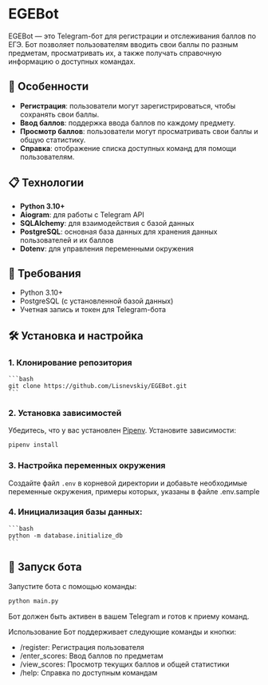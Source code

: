 # EGEBot

EGEBot — это Telegram-бот для регистрации и отслеживания баллов по ЕГЭ. Бот позволяет пользователям вводить свои баллы по разным предметам, просматривать их, а также получать справочную информацию о доступных командах.

## 🚀 Особенности

- **Регистрация**: пользователи могут зарегистрироваться, чтобы сохранять свои баллы.
- **Ввод баллов**: поддержка ввода баллов по каждому предмету.
- **Просмотр баллов**: пользователи могут просматривать свои баллы и общую статистику.
- **Справка**: отображение списка доступных команд для помощи пользователям.

## 📋 Технологии

- **Python 3.10+**
- **Aiogram**: для работы с Telegram API
- **SQLAlchemy**: для взаимодействия с базой данных
- **PostgreSQL**: основная база данных для хранения данных пользователей и их баллов
- **Dotenv**: для управления переменными окружения

## 🔄 Требования

- Python 3.10+
- PostgreSQL (с установленной базой данных)
- Учетная запись и токен для Telegram-бота

## 🛠 Установка и настройка

### 1. Клонирование репозитория
    ```bash
    git clone https://github.com/Lisnevskiy/EGEBot.git
    ```

### 2. Установка зависимостей

Убедитесь, что у вас установлен [Pipenv](https://pipenv.pypa.io/en/latest/). Установите зависимости:

```bash
pipenv install
```

### 3. Настройка переменных окружения

Создайте файл `.env` в корневой директории и добавьте необходимые переменные окружения, примеры которых, указаны в файле .env.sample

### 4. Инициализация базы данных:
    ```bash
    python -m database.initialize_db
    ```

## 🚀 Запуск бота

Запустите бота с помощью команды:
```bash
python main.py
```

Бот должен быть активен в вашем Telegram и готов к приему команд.

Использование
Бот поддерживает следующие команды и кнопки:

* /register: Регистрация пользователя
* /enter_scores: Ввод баллов по предметам
* /view_scores: Просмотр текущих баллов и общей статистики
* /help: Справка по доступным командам